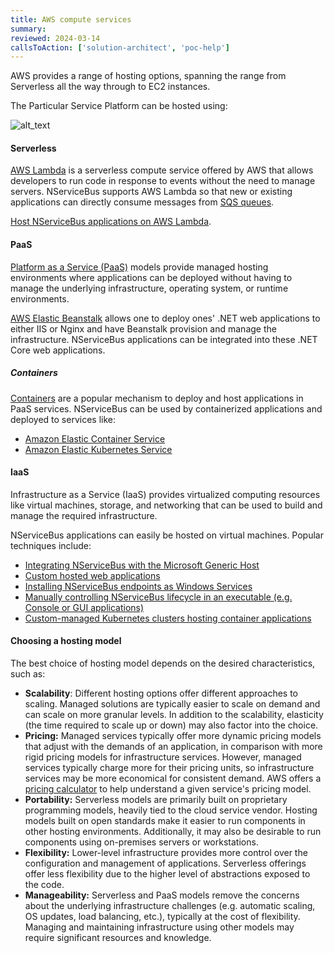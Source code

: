 ```yaml
---
title: AWS compute services
summary:
reviewed: 2024-03-14
callsToAction: ['solution-architect', 'poc-help']
---
```


AWS provides a range of hosting options, spanning the range from Serverless all the way through to EC2 instances.

The Particular Service Platform can be hosted using:

![alt_text](images/image3.png "image_tooltip")

#### Serverless

[AWS Lambda](https://aws.amazon.com/lambda/) is a serverless compute service offered by AWS that allows developers to run code in response to events without the need to manage servers. NServiceBus supports AWS Lambda so that new or existing applications can directly consume messages from [SQS queues](https://aws.amazon.com/sqs/).

[Host NServiceBus applications on AWS Lambda](/nservicebus/hosting/aws-lambda-simple-queue-service/).

#### PaaS

[Platform as a Service (PaaS)](https://en.wikipedia.org/wiki/Platform_as_a_service) models provide managed hosting environments where applications can be deployed without having to manage the underlying infrastructure, operating system, or runtime environments.

[AWS Elastic Beanstalk](https://aws.amazon.com/elasticbeanstalk/) allows one to deploy ones' .NET web applications to either IIS or Nginx and have Beanstalk provision and manage the infrastructure. NServiceBus applications can be integrated into these .NET Core web applications.

##### Containers

[Containers](https://en.wikipedia.org/wiki/Containerization_(computing)) are a popular mechanism to deploy and host applications in PaaS services. NServiceBus can be used by containerized applications and deployed to services like:

- [Amazon Elastic Container Service](https://aws.amazon.com/ecs/)
- [Amazon Elastic Kubernetes Service](https://aws.amazon.com/eks/)

#### IaaS

Infrastructure as a Service (IaaS) provides virtualized computing resources like virtual machines, storage, and networking that can be used to build and manage the required infrastructure.

NServiceBus applications can easily be hosted on virtual machines. Popular techniques include:

- [Integrating NServiceBus with the Microsoft Generic Host](/nservicebus/hosting/extensions-hosting)
- [Custom hosted web applications](/nservicebus/hosting/web-application)
- [Installing NServiceBus endpoints as Windows Services](/nservicebus/hosting/windows-service)
- [Manually controlling NServiceBus lifecycle in an executable (e.g. Console or GUI applications)](/nservicebus/hosting/#self-hosting)
- [Custom-managed Kubernetes clusters hosting container applications](/nservicebus/hosting/docker-host/)

#### Choosing a hosting model

The best choice of hosting model depends on the desired characteristics, such as:

- **Scalability**: Different hosting options offer different approaches to scaling. Managed solutions are typically easier to scale on demand and can scale on more granular levels. In addition to the scalability, elasticity (the time required to scale up or down) may also factor into the choice.
- **Pricing:** Managed services typically offer more dynamic pricing models that adjust with the demands of an application, in comparison with more rigid pricing models for infrastructure services. However, managed services typically charge more for their pricing units, so infrastructure services may be more economical for consistent demand. AWS offers a[ pricing calculator](https://calculator.aws/) to help understand a given service's pricing model.
- **Portability:** Serverless models are primarily built on proprietary programming models, heavily tied to the cloud service vendor. Hosting models built on open standards make it easier to run components in other hosting environments. Additionally, it may also be desirable to run components using on-premises servers or workstations.
- **Flexibility:** Lower-level infrastructure provides more control over the configuration and management of applications. Serverless offerings offer less flexibility due to the higher level of abstractions exposed to the code.
- **Manageability:** Serverless and PaaS models remove the concerns about the underlying infrastructure challenges (e.g. automatic scaling, OS updates, load balancing, etc.), typically at the cost of flexibility. Managing and maintaining infrastructure using other models may require significant resources and knowledge.